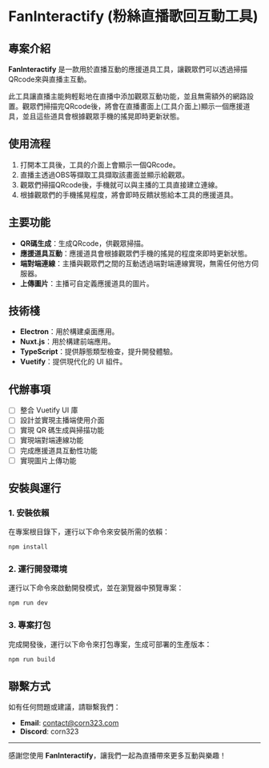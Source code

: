 # FanInteractify (粉絲直播歌回互動工具)

## 專案介紹
**FanInteractify** 是一款用於直播互動的應援道具工具，讓觀眾們可以透過掃描QRcode來與直播主互動。

此工具讓直播主能夠輕鬆地在直播中添加觀眾互動功能，並且無需額外的網路設置。觀眾們掃描完QRcode後，將會在直播畫面上(工具介面上)顯示一個應援道具，並且這些道具會根據觀眾手機的搖晃即時更新狀態。

## 使用流程
1. 打開本工具後，工具的介面上會顯示一個QRcode。
2. 直播主透過OBS等擷取工具擷取該畫面並顯示給觀眾。
3. 觀眾們掃描QRcode後，手機就可以與主播的工具直接建立連線。
4. 根據觀眾們的手機搖晃程度，將會即時反饋狀態給本工具的應援道具。

## 主要功能
- **QR碼生成**：生成QRcode，供觀眾掃描。
- **應援道具互動**：應援道具會根據觀眾們手機的搖晃的程度來即時更新狀態。
- **端對端連線**：主播與觀眾們之間的互動透過端對端連線實現，無需任何他方伺服器。
- **上傳圖片**：主播可自定義應援道具的圖片。

## 技術棧
- **Electron**：用於構建桌面應用。
- **Nuxt.js**：用於構建前端應用。
- **TypeScript**：提供靜態類型檢查，提升開發體驗。
- **Vuetify**：提供現代化的 UI 組件。

## 代辦事項
- [ ] 整合 Vuetify UI 庫
- [ ] 設計並實現主播端使用介面
- [ ] 實現 QR 碼生成與掃描功能
- [ ] 實現端對端連線功能
- [ ] 完成應援道具互動性功能
- [ ] 實現圖片上傳功能

## 安裝與運行

### 1. 安裝依賴
在專案根目錄下，運行以下命令來安裝所需的依賴：

```bash
npm install
```

### 2. 運行開發環境
運行以下命令來啟動開發模式，並在瀏覽器中預覽專案：

```bash
npm run dev
```

### 3. 專案打包
完成開發後，運行以下命令來打包專案，生成可部署的生產版本：

```bash
npm run build
```

## 聯繫方式
如有任何問題或建議，請聯繫我們：

- **Email**: [contact@corn323.com](mailto:contact@corn323.com)
- **Discord**: corn323

---

感謝您使用 **FanInteractify**，讓我們一起為直播帶來更多互動與樂趣！
